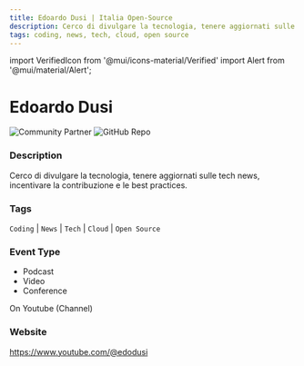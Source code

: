 ```yaml
---
title: Edoardo Dusi | Italia Open-Source
description: Cerco di divulgare la tecnologia, tenere aggiornati sulle tech news, incentivare la contribuzione e le best practices.
tags: coding, news, tech, cloud, open source
---
```

        

import VerifiedIcon from '@mui/icons-material/Verified'
import Alert from '@mui/material/Alert';

# Edoardo Dusi <VerifiedIcon color="primary"/>


![Community Partner](https://img.shields.io/static/v1?label=community&message=partner&color=blue) ![GitHub Repo](https://img.shields.io/static/v1?label=category&message=communities&color=green)

### Description

Cerco di divulgare la tecnologia, tenere aggiornati sulle tech news, incentivare la contribuzione e le best practices.

### Tags

`Coding` | `News` | `Tech` | `Cloud` | `Open Source`

### Event Type

- Podcast
- Video
- Conference

On Youtube (Channel)

### Website

https://www.youtube.com/@edodusi